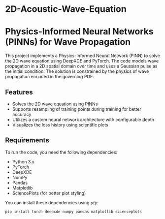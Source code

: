 # 2D-Acoustic-Wave-Equation
# Physics-Informed Neural Networks (PINNs) for Wave Propagation

This project implements a Physics-Informed Neural Network (PINN) to solve the 2D wave equation using DeepXDE and PyTorch. The code models wave propagation in a 2D spatial domain over time and uses a Gaussian pulse as the initial condition. The solution is constrained by the physics of wave propagation encoded in the governing PDE.

## Features
- Solves the 2D wave equation using PINNs
- Supports resampling of training points during training for better accuracy
- Utilizes a custom neural network architecture with configurable depth
- Visualizes the loss history using scientific plots

## Requirements
To run the code, you need the following dependencies:

- Python 3.x
- PyTorch
- DeepXDE
- NumPy
- Pandas
- Matplotlib
- SciencePlots (for better plot styling)

You can install these dependencies using `pip`:

```bash
pip install torch deepxde numpy pandas matplotlib scienceplots
